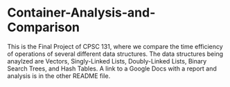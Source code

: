 # Container-Analysis-and-Comparison

This is the Final Project of CPSC 131, where we compare the time efficiency of operations of several different data structures.
The data structures being anaylzed are Vectors, Singly-Linked Lists, Doubly-Linked Lists, Binary Search Trees, and Hash Tables.
A link to a Google Docs with a report and analysis is in the other README file.
